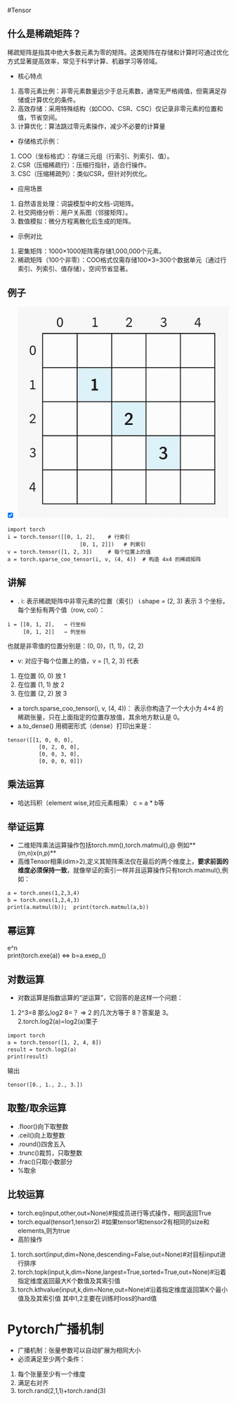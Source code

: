 #Tensor

## 什么是稀疏矩阵？
稀疏矩阵是指其中绝大多数元素为零的矩阵。这类矩阵在存储和计算时可通过优化方式显著提高效率，常见于科学计算、机器学习等领域。
- 核心特点
1. 高零元素比例：非零元素数量远少于总元素数，通常无严格阈值，但需满足存储或计算优化的条件。
2. 高效存储：采用特殊结构（如COO、CSR、CSC）仅记录非零元素的位置和值，节省空间。
3. 计算优化：算法跳过零元素操作，减少不必要的计算量
- 存储格式示例：
1. COO（坐标格式）：存储三元组（行索引、列索引、值）。
2. CSR（压缩稀疏行）：压缩行指针，适合行操作。
3. CSC（压缩稀疏列）：类似CSR，但针对列优化。
- 应用场景
1. 自然语言处理：词袋模型中的文档-词矩阵。
2. 社交网络分析：用户关系图（邻接矩阵）。
3. 数值模拟：微分方程离散化后生成的矩阵。	
- 示例对比
1. 密集矩阵：1000×1000矩阵需存储1,000,000个元素。
2. 稀疏矩阵（100个非零）：COO格式仅需存储100×3=300个数据单元（通过行索引、列索引、值存储），空间节省显著。
## 例子
- [x] ![image](https://github.com/wangyd1988/AI-learning/blob/main/images/稀疏矩阵.png)
```
import torch
i = torch.tensor([[0, 1, 2],    # 行索引
                       [0, 1, 2]])   # 列索引
v = torch.tensor([1, 2, 3])     # 每个位置上的值
a = torch.sparse_coo_tensor(i, v, (4, 4))  # 构造 4x4 的稀疏矩阵
```
## 讲解
- . i: 表示稀疏矩阵中非零元素的位置（索引）
   i.shape = (2, 3) 表示 3 个坐标，每个坐标有两个值（row, col）：
```
i = [[0, 1, 2],   → 行坐标
     [0, 1, 2]]   → 列坐标
```	
也就是非零值的位置分别是：(0, 0)，(1, 1)，(2, 2)
- v: 对应于每个位置上的值，v = [1, 2, 3]
代表
1. 在位置 (0, 0) 放 1
2. 在位置 (1, 1) 放 2
3. 在位置 (2, 2) 放 3
-  a torch.sparse_coo_tensor(i, v, (4, 4))：
表示你构造了一个大小为 4×4 的稀疏张量，只在上面指定的位置存放值，其余地方默认是 0。
- a.to_dense() 用稠密形式（dense）打印出来是：
```
tensor([[1, 0, 0, 0],
          [0, 2, 0, 0],
          [0, 0, 3, 0],
          [0, 0, 0, 0]])
```
## 乘法运算
- 哈达玛积（element wise,对应元素相乘）
c = a * b等
## 举证运算
- 二维矩阵乘法运算操作包括torch.mm(),torch.matmul(),@  例如**(m,n)x(n,p)**
- 高维Tensor相乘(dim>2),定义其矩阵乘法仅在最后的两个维度上，**要求前面的维度必须保持一致**，就像举证的索引一样并且运算操作只有torch.matmul(),例如：
```
a = torch.ones(1,2,3,4)
b = torch.ones(1,2,4,3)
print(a.matmul(b));  print(torch.matmul(a,b))
```
## 幂运算
e^n  
print(torch.exe(a)) <=> b=a.exep_()
## 对数运算
- 对数运算是指数运算的“逆运算”，它回答的是这样一个问题：
1. 2^3=8 那么log2 8=？ => 2 的几次方等于 8？答案是 3。
2.torch.log2(a)=log2(a)栗子
```
import torch
a = torch.tensor([1, 2, 4, 8])
result = torch.log2(a)
print(result)
```
输出
```
tensor([0., 1., 2., 3.])
```

## 取整/取余运算
- .floor()向下取整数
- .ceil()向上取整数
- .round()四舍五入
- .trunc()裁剪，只取整数
- .frac()只取小数部分
- %取余
## 比较运算
- torch.eq(input,other,out=None)#按成员进行等式操作，相同返回True
- torch.equal(tensor1,tensor2) #如果tensor1和tensor2有相同的size和elements,则为true
- 高阶操作
1. torch.sort(input,dim=None,descending=False,out=None)#对目标input进行排序
2. torch.topk(input,k,dim=None,largest=True,sorted=True,out=None)#沿着指定维度返回最大K个数值及其索引值
3. torch.kthvalue(input,k,dim=None,out=None)#沿着指定维度返回第K个最小值及及其索引值
其中1,2主要在训练时loss的hard值

# Pytorch广播机制
- 广播机制：张量参数可以自动扩展为相同大小
- 必须满足至少两个条件：
1. 每个张量至少有一个维度
2. 满足右对齐
3. torch.rand(2,1,1)+torch.rand(3)